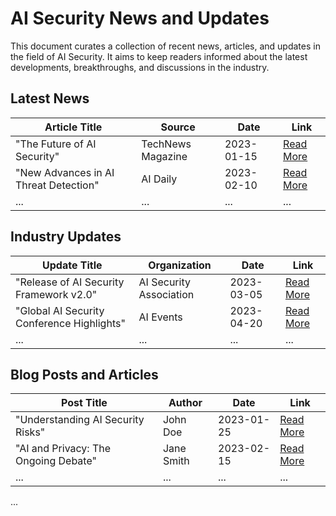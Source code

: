 # AI Security News and Updates

This document curates a collection of recent news, articles, and updates in the field of AI Security. It aims to keep readers informed about the latest developments, breakthroughs, and discussions in the industry.

## Latest News

| Article Title | Source | Date | Link |
| ------------- | ------ | ---- | ---- |
| "The Future of AI Security" | TechNews Magazine | 2023-01-15 | [Read More](link-to-article-1) |
| "New Advances in AI Threat Detection" | AI Daily | 2023-02-10 | [Read More](link-to-article-2) |
| ...           | ...    | ...  | ...  |

## Industry Updates

| Update Title | Organization | Date | Link |
| ------------ | ------------ | ---- | ---- |
| "Release of AI Security Framework v2.0" | AI Security Association | 2023-03-05 | [Read More](link-to-update-1) |
| "Global AI Security Conference Highlights" | AI Events | 2023-04-20 | [Read More](link-to-update-2) |
| ...          | ...          | ...  | ...  |

## Blog Posts and Articles

| Post Title | Author | Date | Link |
| ---------- | ------ | ---- | ---- |
| "Understanding AI Security Risks" | John Doe | 2023-01-25 | [Read More](link-to-post-1) |
| "AI and Privacy: The Ongoing Debate" | Jane Smith | 2023-02-15 | [Read More](link-to-post-2) |
| ...        | ...    | ...  | ...  |

...

